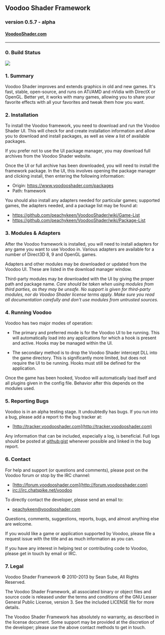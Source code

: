## Voodoo Shader Framework
### version 0.5.7 - alpha
#### [VoodooShader.com](https://www.voodooshader.com)

-----

### 0. Build Status
<a href="http://build.voodooshader.com/teamcity/viewType.html?buildTypeId=bt2&tab=buildTypeStatusDiv&guest=1">
    <img src="http://build.voodooshader.com/teamcity/app/rest/builds/buildType:(id:bt2)/statusIcon"/>
</a>

### 1. Summary

Voodoo Shader improves and extends graphics in old and new games. It's fast, stable, open-source, and runs on ATi/AMD and 
nVidia with DirectX or OpenGL. Better yet, it works with many games, allowing you to share your favorite effects with all 
your favorites and tweak them how you want.


### 2. Installation

To install the Voodoo framework, you need to download and run the Voodoo Shader UI. This will check for and create 
installation information and allow you to download and install packages, as well as view a list of available packages. 

If you prefer not to use the UI package manager, you may download full archives from the Voodoo Shader website.

Once the UI or full archive has been downloaded, you will need to install the framework package. In the UI, this involves
opening the package manager and clicking install, then entering the following information:

* Origin: https://www.voodooshader.com/packages
* Path: framework

You should also install any adapters needed for particular games; supported games, the adapters needed, and a package list 
may be found at:

* https://github.com/peachykeen/VoodooShader/wiki/Game-List
* https://github.com/peachykeen/VoodooShader/wiki/Package-List


### 3. Modules & Adapters

After the Voodoo framework is installed, you will need to install adapters for any game you want to use Voodoo in. Various
adapters are available for a number of Direct3D 8, 9 and OpenGL games.

Adapters and other modules may be downloaded or updated from the Voodoo UI. These are listed in the download manager window.

Third-party modules may be downloaded with the UI by giving the proper path and package name. _Care should be taken when 
using modules from third parties, as they may be unsafe. No support is given for third-party modules, nor do Voodoo Shader 
license terms apply. Make sure you read all documentation carefully and don't use modules from untrusted sources._


### 4. Running Voodoo

Voodoo has two major modes of operation:

* The primary and preferred mode is for the Voodoo UI to be running. This will automatically load into any applications for
  which a hook is present and active. Hooks may be managed within the UI.

* The secondary method is to drop the Voodoo Shader intercept DLL into the game directory. This is significantly more 
  limited, but does not require the UI to be running. Hooks must still be defined for the application.

Once the game has been hooked, Voodoo will automatically load itself and all plugins given in the config file. Behavior
after this depends on the modules used.


### 5. Reporting Bugs

Voodoo is in an alpha testing stage. It undoubtedly has bugs. If you run into a bug, please add a report to the bug tracker
at:

* [http://tracker.voodooshader.com](http://tracker.voodooshader.com)

Any information that can be included, especially a log, is beneficial. Full logs should be posted at
[github:gist](https://gist.github.com/) whenever possible and linked in the bug report.


### 6. Contact

For help and support (or questions and comments), please post on the Voodoo forum or stop by the IRC channel:

* [http://forum.voodooshader.com](http://forum.voodooshader.com)
* [irc://irc.chatspike.net/voodoo](irc://irc.chatspike.net/voodoo)

To directly contact the developer, please send an email to:

* [peachykeen@voodooshader.com](mailto:peachykeen@voodooshader.com)

Questions, comments, suggestions, reports, bugs, and almost anything else are welcome.

If you would like a game or application supported by Voodoo, please file a request issue with the title and as much
information as you can.

If you have any interest in helping test or contributing code to Voodoo, please get in touch by email or IRC.


### 7. Legal

Voodoo Shader Framework &copy; 2010-2013 by Sean Sube, All Rights Reserved.

The Voodoo Shader Framework, all associated binary or object files and source code is released under the terms and
conditions of the GNU Lesser General Public License, version 3. See the included LICENSE file for more details.

The Voodoo Shader Framework has absolutely no warranty, as described in the license document. Some support may be provided
at the discretion of the developer; please use the above contact methods to get in touch.
